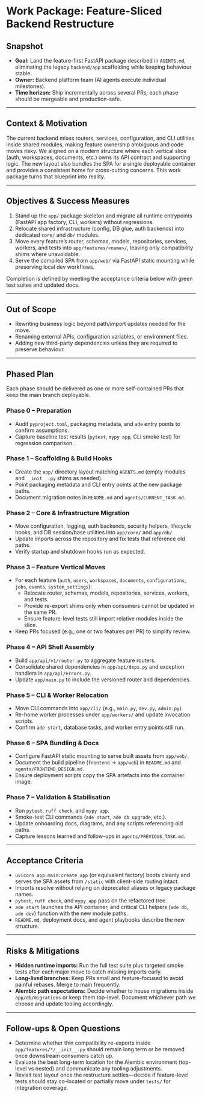 # Work Package: Feature-Sliced Backend Restructure

## Snapshot

- **Goal:** Land the feature-first FastAPI package described in `AGENTS.md`,
  eliminating the legacy `backend/app` scaffolding while keeping behaviour
  stable.
- **Owner:** Backend platform team (AI agents execute individual milestones).
- **Time horizon:** Ship incrementally across several PRs; each phase should be
  mergeable and production-safe.

---

## Context & Motivation

The current backend mixes routers, services, configuration, and CLI utilities
inside shared modules, making feature ownership ambiguous and code moves risky.
We aligned on a modern structure where each vertical slice (auth, workspaces,
documents, etc.) owns its API contract and supporting logic. The new layout also
bundles the SPA for a single deployable container and provides a consistent home
for cross-cutting concerns. This work package turns that blueprint into reality.

---

## Objectives & Success Measures

1. Stand up the `app/` package skeleton and migrate all runtime entrypoints
   (FastAPI app factory, CLI, workers) without regressions.
2. Relocate shared infrastructure (config, DB glue, auth backends) into
   dedicated `core/` and `db/` modules.
3. Move every feature’s router, schemas, models, repositories, services,
   workers, and tests into `app/features/<name>/`, leaving only compatibility
   shims where unavoidable.
4. Serve the compiled SPA from `app/web/` via FastAPI static mounting while
   preserving local dev workflows.

Completion is defined by meeting the acceptance criteria below with green test
suites and updated docs.

---

## Out of Scope

- Rewriting business logic beyond path/import updates needed for the move.
- Renaming external APIs, configuration variables, or environment files.
- Adding new third-party dependencies unless they are required to preserve
  behaviour.

---

## Phased Plan

Each phase should be delivered as one or more self-contained PRs that keep the
main branch deployable.

### Phase 0 – Preparation
- Audit `pyproject.toml`, packaging metadata, and `ade` entry points to confirm
  assumptions.
- Capture baseline test results (`pytest`, `mypy app`, CLI smoke test) for
  regression comparison.

### Phase 1 – Scaffolding & Build Hooks
- Create the `app/` directory layout matching `AGENTS.md` (empty modules and
  `__init__.py` shims as needed).
- Point packaging metadata and CLI entry points at the new package paths.
- Document migration notes in `README.md` and `agents/CURRENT_TASK.md`.

### Phase 2 – Core & Infrastructure Migration
- Move configuration, logging, auth backends, security helpers, lifecycle hooks,
  and DB session/base utilities into `app/core/` and `app/db/`.
- Update imports across the repository and fix tests that reference old paths.
- Verify startup and shutdown hooks run as expected.

### Phase 3 – Feature Vertical Moves
- For each feature (`auth`, `users`, `workspaces`, `documents`,
  `configurations`, `jobs`, `events`, `system_settings`):
  - Relocate router, schemas, models, repositories, services, workers, and tests.
  - Provide re-export shims only when consumers cannot be updated in the same PR.
  - Ensure feature-level tests still import relative modules inside the slice.
- Keep PRs focused (e.g., one or two features per PR) to simplify review.

### Phase 4 – API Shell Assembly
- Build `app/api/v1/router.py` to aggregate feature routers.
- Consolidate shared dependencies in `app/api/deps.py` and exception handlers in
  `app/api/errors.py`.
- Update `app/main.py` to include the versioned router and dependencies.

### Phase 5 – CLI & Worker Relocation
- Move CLI commands into `app/cli/` (e.g., `main.py`, `dev.py`, `admin.py`).
- Re-home worker processes under `app/workers/` and update invocation scripts.
- Confirm `ade start`, database tasks, and worker entry points still run.

### Phase 6 – SPA Bundling & Docs
- Configure FastAPI static mounting to serve built assets from `app/web/`.
- Document the build pipeline (`frontend` → `app/web`) in `README.md` and
  `agents/FRONTEND_DESIGN.md`.
- Ensure deployment scripts copy the SPA artefacts into the container image.

### Phase 7 – Validation & Stabilisation
- Run `pytest`, `ruff check`, and `mypy app`.
- Smoke-test CLI commands (`ade start`, `ade db upgrade`, etc.).
- Update onboarding docs, diagrams, and any scripts referencing old paths.
- Capture lessons learned and follow-ups in `agents/PREVIOUS_TASK.md`.

---

## Acceptance Criteria

- `uvicorn app.main:create_app` (or equivalent factory) boots cleanly and serves
  the SPA assets from `/static` with client-side routing intact.
- Imports resolve without relying on deprecated aliases or legacy package names.
- `pytest`, `ruff check`, and `mypy app` pass on the refactored tree.
- `ade start` launches the API container, and critical CLI helpers (`ade db`,
  `ade dev`) function with the new module paths.
- `README.md`, deployment docs, and agent playbooks describe the new structure.

---

## Risks & Mitigations

- **Hidden runtime imports:** Run the full test suite plus targeted smoke tests
  after each major move to catch missing imports early.
- **Long-lived branches:** Keep PRs small and feature-focused to avoid painful
  rebases. Merge to main frequently.
- **Alembic path expectations:** Decide whether to house migrations inside
  `app/db/migrations` or keep them top-level. Document whichever path we choose
  and update tooling accordingly.

---

## Follow-ups & Open Questions

- Determine whether thin compatibility re-exports inside
  `app/features/*/__init__.py` should remain long term or be removed once
  downstream consumers catch up.
- Evaluate the best long-term location for the Alembic environment (top-level vs
  nested) and communicate any tooling adjustments.
- Revisit test layout once the restructure settles—decide if feature-level tests
  should stay co-located or partially move under `tests/` for integration
  coverage.
